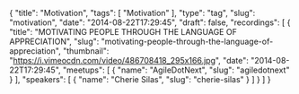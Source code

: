 {
  "title": "Motivation",
  "tags": [
    "Motivation"
  ],
  "type": "tag",
  "slug": "motivation",
  "date": "2014-08-22T17:29:45",
  "draft": false,
  "recordings": [
    {
      "title": "MOTIVATING PEOPLE THROUGH THE LANGUAGE OF APPRECIATION",
      "slug": "motivating-people-through-the-language-of-appreciation",
      "thumbnail": "https://i.vimeocdn.com/video/486708418_295x166.jpg",
      "date": "2014-08-22T17:29:45",
      "meetups": [
        {
          "name": "AgileDotNext",
          "slug": "agiledotnext"
        }
      ],
      "speakers": [
        {
          "name": "Cherie Silas",
          "slug": "cherie-silas"
        }
      ]
    }
  ]
}